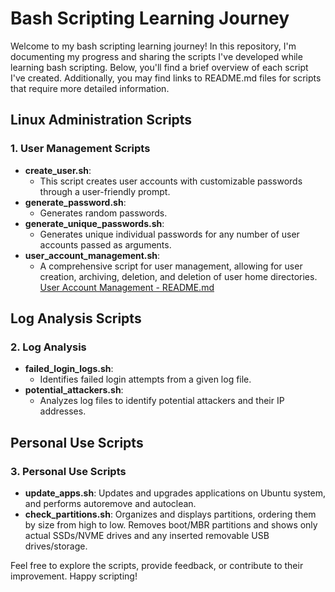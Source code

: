 # Bash Scripting Learning Journey

Welcome to my bash scripting learning journey! In this repository, I'm documenting my progress and sharing the scripts I've developed while learning bash scripting. Below, you'll find a brief overview of each script I've created. Additionally, you may find links to README.md files for scripts that require more detailed information.

## Linux Administration Scripts

### 1. User Management Scripts

- **create_user.sh**:
  - This script creates user accounts with customizable passwords through a user-friendly prompt.
- **generate_password.sh**:
  - Generates random passwords.
- **generate_unique_passwords.sh**:
  - Generates unique individual passwords for any number of user accounts passed as arguments.
- **user_account_management.sh**:
  - A comprehensive script for user management, allowing for user creation, archiving, deletion, and deletion of user home directories.  
    [User Account Management - README.md](https://github.com/Kamzie/User-account-management-script)

## Log Analysis Scripts

### 2. Log Analysis

- **failed_login_logs.sh**:
  - Identifies failed login attempts from a given log file.
- **potential_attackers.sh**:
  - Analyzes log files to identify potential attackers and their IP addresses.

## Personal Use Scripts

### 3. Personal Use Scripts

- **update_apps.sh**: Updates and upgrades applications on Ubuntu system, and performs autoremove and autoclean.
- **check_partitions.sh**: Organizes and displays partitions, ordering them by size from high to low. Removes boot/MBR partitions and shows only actual SSDs/NVME drives and any inserted removable USB drives/storage.

Feel free to explore the scripts, provide feedback, or contribute to their improvement. Happy scripting!
